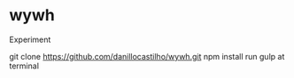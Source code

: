 # wywh

Experiment

git clone https://github.com/danillocastilho/wywh.git
npm install
run gulp at terminal